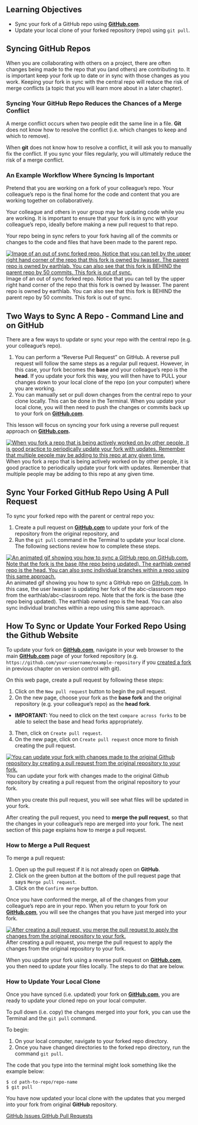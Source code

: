 Learning Objectives
--------------------

* Sync your fork of a GitHub repo using **[GitHub.com](http://github.com/)**.
* Update your local clone of your forked repository (repo) using `git pull`.

Syncing GitHub Repos
--------------------

When you are collaborating with others on a project, there are often changes being made to the repo that you (and others) are contributing to. It is important keep your fork up to date or in sync with those changes as you work. Keeping your fork in sync with the central repo will reduce the risk of merge conflicts (a topic that you will learn more about in a later chapter).

### Syncing Your GitHub Repo Reduces the Chances of a Merge Conflict

A merge conflict occurs when two people edit the same line in a file. **Git** does not know how to resolve the conflict (i.e. which changes to keep and which to remove).

When **git** does not know how to resolve a conflict, it will ask you to manually fix the conflict. If you sync your files regularly, you will ultimately reduce the risk of a merge conflict.

### An Example Workflow Where Syncing Is Important

Pretend that you are working on a fork of your colleague’s repo. Your colleague’s repo is the final home for the code and content that you are working together on collaboratively.

Your colleague and others in your group may be updating code while you are working. It is important to ensure that your fork is in sync with your colleague’s repo, ideally before making a new pull request to that repo.

Your repo being in sync refers to your fork having all of the commits or changes to the code and files that have been made to the parent repo.

 [ ![Image of an out of sync forked repo. Notice that you can tell by the upper right hand corner of the repo that this fork is owned by lwasser. The parent repo is owned by earthlab. You can also see that this fork is BEHIND the parent repo by 50 commits. This fork is out of sync.](resources/FB5F066A86DDB0AD74EBC0C0ABBB79F3.png)](https://www.earthdatascience.org/images/earth-analytics/git-version-control/github-commits-behind-master-abc.png)Image of an out of sync forked repo. Notice that you can tell by the upper right hand corner of the repo that this fork is owned by lwasser. The parent repo is owned by earthlab. You can also see that this fork is BEHIND the parent repo by 50 commits. This fork is out of sync.

Two Ways to Sync A Repo - Command Line and on GitHub
----------------------------------------------------

There are a few ways to update or sync your repo with the central repo (e.g. your colleague’s repo).

1. You can perform a “Reverse Pull Request” on GitHub. A reverse pull request will follow the same steps as a regular pull request. However, in this case, your fork becomes the **base** and your colleague’s repo is the **head**. If you update your fork this way, you will then have to PULL your changes down to your local clone of the repo (on your computer) where you are working.
2. You can manually set or pull down changes from the central repo to your clone locally. This can be done in the Terminal. When you update your local clone, you will then need to push the changes or commits back up to your fork on **[GitHub.com](http://github.com/)**.

This lesson will focus on syncing your fork using a reverse pull request approach on **[GitHub.com](http://github.com/).**

 [ ![When you fork a repo that is being actively worked on by other people, it is good practice to periodically update your fork with updates. Remember that multiple people may be adding to this repo at any given time.](resources/1E38BC4644E2BBB0C60FB48989B0D450.png)](https://www.earthdatascience.org/images/earth-analytics/git-version-control/git-fork-clone-flow.png)When you fork a repo that is being actively worked on by other people, it is good practice to periodically update your fork with updates. Remember that multiple people may be adding to this repo at any given time.

Sync Your Forked GitHub Repo Using A Pull Request
-------------------------------------------------

To sync your forked repo with the parent or central repo you:

1. Create a pull request on **[GitHub.com](http://github.com/)** to update your fork of the repository from the original repository, and
2. Run the `git pull` command in the Terminal to update your local clone. The following sections review how to complete these steps.

 [ ![An animated gif showing you how to sync a GitHub repo on GitHub.com. Note that the fork is the base (the repo being updated). The earthlab owned repo is the head. You can also sync individual branches within a repo using this same approach.](resources/A685FF6DC1F60873010C6951777CF70E.gif)](https://www.earthdatascience.org/images/earth-analytics/git-version-control/github-sync-repo.gif)An animated gif showing you how to sync a GitHub repo on [GitHub.com](http://github.com/). In this case, the user lwasser is updating her fork of the abc-classroom repo from the earthlab/abc-classroom repo. Note that the fork is the base (the repo being updated). The earthlab owned repo is the head. You can also sync individual branches within a repo using this same approach.

How To Sync or Update Your Forked Repo Using the Github Website
---------------------------------------------------------------

To update your fork on **[GitHub.com](http://github.com/)**, navigate in your web browser to the main **[GitHub.com](http://github.com/)** page of your forked repository (e.g. `https://github.com/your-username/example-repository` if you [created a fork](https://www.earthdatascience.org/courses/intro-to-earth-data-science/git-github/version-control/fork-clone-github-repositories/#create-a-copy-of-other-users-files-on-githubcom-forking) in previous chapter on version control with git).

On this web page, create a pull request by following these steps:

1. Click on the `New pull request` button to begin the pull request.
2. On the new page, choose your fork as the **base fork** and the original repository (e.g. your colleague’s repo) as the **head fork**.
  * **IMPORTANT:** You need to click on the text `compare across forks` to be able to select the base and head forks appropriately.
3. Then, click on `Create pull request`.
4. On the new page, click on `Create pull request` once more to finish creating the pull request.

 [ ![You can update your fork with changes made to the original Github repository by creating a pull request from the original repository to your fork.](resources/242D317DAF95713F1AC7DA2174F9D678.gif)](https://www.earthdatascience.org/images/earth-analytics/git-version-control/github-create-reverse-pull-request.gif) You can update your fork with changes made to the original Github repository by creating a pull request from the original repository to your fork.

When you create this pull request, you will see what files will be updated in your fork.

After creating the pull request, you need to **merge the pull request**, so that the changes in your colleague’s repo are merged into your fork. The next section of this page explains how to merge a pull request.

### How to Merge a Pull Request

To merge a pull request:

1. Open up the pull request if it is not already open on **GitHub**.
2. Click on the green button at the bottom of the pull request page that says `Merge pull request`.
3. Click on the `Confirm merge` button.

Once you have conformed the merge, all of the changes from your colleague’s repo are in your repo. When you return to your fork on **[GitHub.com](http://github.com/)**, you will see the changes that you have just merged into your fork.

 [ ![After creating a pull request, you merge the pull request to apply the changes from the original repository to your fork.](resources/DADF9181BA7117F768CA9C13BDBCF0ED.gif)](https://www.earthdatascience.org/images/earth-analytics/git-version-control/github-merge-reverse-pull-request.gif) After creating a pull request, you merge the pull request to apply the changes from the original repository to your fork.

When you update your fork using a reverse pull request on **[GitHub.com](http://github.com/)**, you then need to update your files locally. The steps to do that are below.

### How to Update Your Local Clone

Once you have synced (i.e. updated) your fork on **[GitHub.com](http://github.com/)**, you are ready to update your cloned repo on your local computer.

To pull down (i.e. copy) the changes merged into your fork, you can use the Terminal and the `git pull` command.

To begin:

1. On your local computer, navigate to your forked repo directory.
2. Once you have changed directories to the forked repo directory, run the command `git pull`.

The code that you type into the terminal might look something like the example below:

    $ cd path-to-repo/repo-name
    $ git pull

You have now updated your local clone with the updates that you merged into your fork from original **GitHub** repository.

 [ GitHub Issues ](https://www.earthdatascience.org/courses/intro-to-earth-data-science/git-github/github-collaboration/github-issues-to-document-and-manage-repo-changes/) [ GitHub Pull Requests ](https://www.earthdatascience.org/courses/intro-to-earth-data-science/git-github/github-collaboration/how-to-submit-pull-requests-on-github/)